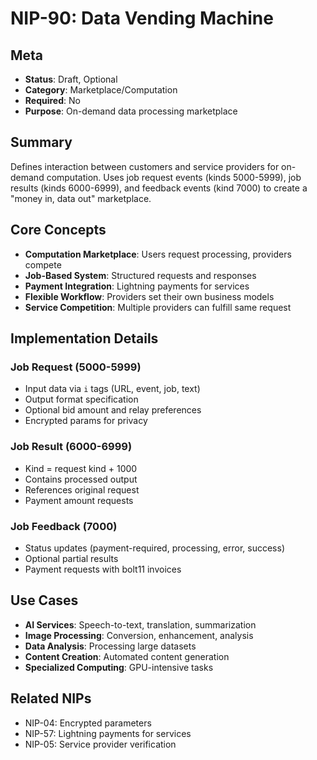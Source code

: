 # NIP-90: Data Vending Machine

## Meta
- **Status**: Draft, Optional
- **Category**: Marketplace/Computation
- **Required**: No
- **Purpose**: On-demand data processing marketplace

## Summary
Defines interaction between customers and service providers for on-demand computation. Uses job request events (kinds 5000-5999), job results (kinds 6000-6999), and feedback events (kind 7000) to create a "money in, data out" marketplace.

## Core Concepts
- **Computation Marketplace**: Users request processing, providers compete
- **Job-Based System**: Structured requests and responses
- **Payment Integration**: Lightning payments for services
- **Flexible Workflow**: Providers set their own business models
- **Service Competition**: Multiple providers can fulfill same request

## Implementation Details
### Job Request (5000-5999)
- Input data via `i` tags (URL, event, job, text)
- Output format specification
- Optional bid amount and relay preferences
- Encrypted params for privacy

### Job Result (6000-6999)
- Kind = request kind + 1000
- Contains processed output
- References original request
- Payment amount requests

### Job Feedback (7000)
- Status updates (payment-required, processing, error, success)
- Optional partial results
- Payment requests with bolt11 invoices

## Use Cases
- **AI Services**: Speech-to-text, translation, summarization
- **Image Processing**: Conversion, enhancement, analysis
- **Data Analysis**: Processing large datasets
- **Content Creation**: Automated content generation
- **Specialized Computing**: GPU-intensive tasks

## Related NIPs
- NIP-04: Encrypted parameters
- NIP-57: Lightning payments for services
- NIP-05: Service provider verification 